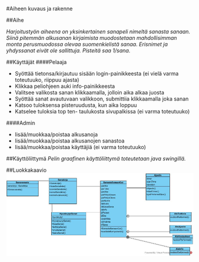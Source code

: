 #Aiheen kuvaus ja rakenne


##Aihe

*Harjoitustyön aiheena on yksinkertainen sanapeli nimeltä sanasta sanaan. Siinä pitemmän alkusanan kirjaimista muodostetaan mahdollisimman monta perusmuodossa olevaa suomenkielistä sanaa. Erisnimet ja yhdyssanat eivät ole sallittuja. Pisteitä saa 1/sana.*

##Käyttäjät
####Pelaaja
- Syöttää tietonsa/kirjautuu sisään login-painikkeesta (ei vielä varma toteutuuko, riippuu ajasta)
- Klikkaa peliohjeen auki info-painikkeesta
- Valitsee valikosta sanan klikkaamalla, jolloin aika alkaa juosta
- Syöttää sanat avautuvaan valikkoon, submittiia klikkaamalla joka sanan
- Katsoo tuloksensa pisteruudusta, kun aika loppuu
- Katselee tuloksia top ten- taulukosta sivupalkissa (ei varma toteutuuko)

####Admin
- lisää/muokkaa/poistaa alkusanoja
- lisää/muokkaa/poistaa alkusanojen sanastoa
- lisää/muokkaa/poistaa käyttäjiä (ei varma toteutuuko)

##Käyttöliittymä
*Pelin graafinen käyttöliittymä toteutetaan java swingillä.*

##Luokkakaavio
![Alt text](SanastaSanaanLuokkakaavio.jpg)

